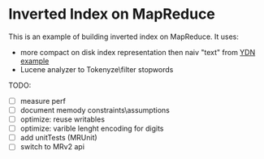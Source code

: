 Inverted Index on MapReduce
===========================

This is an example of building inverted index on MapReduce.
It uses:
 - more compact on disk index representation then naiv "text" from [YDN example](https://developer.yahoo.com/hadoop/tutorial/module4.html)
 - Lucene analyzer to Tokenyze\filter stopwords
 
 
TODO:
 - [ ] measure perf
 - [ ] document memody constraints\assumptions
 - [ ] optimize: reuse writables
 - [ ] optimize: varible lenght encoding for digits
 - [ ] add unitTests (MRUnit)
 - [ ] switch to MRv2 api